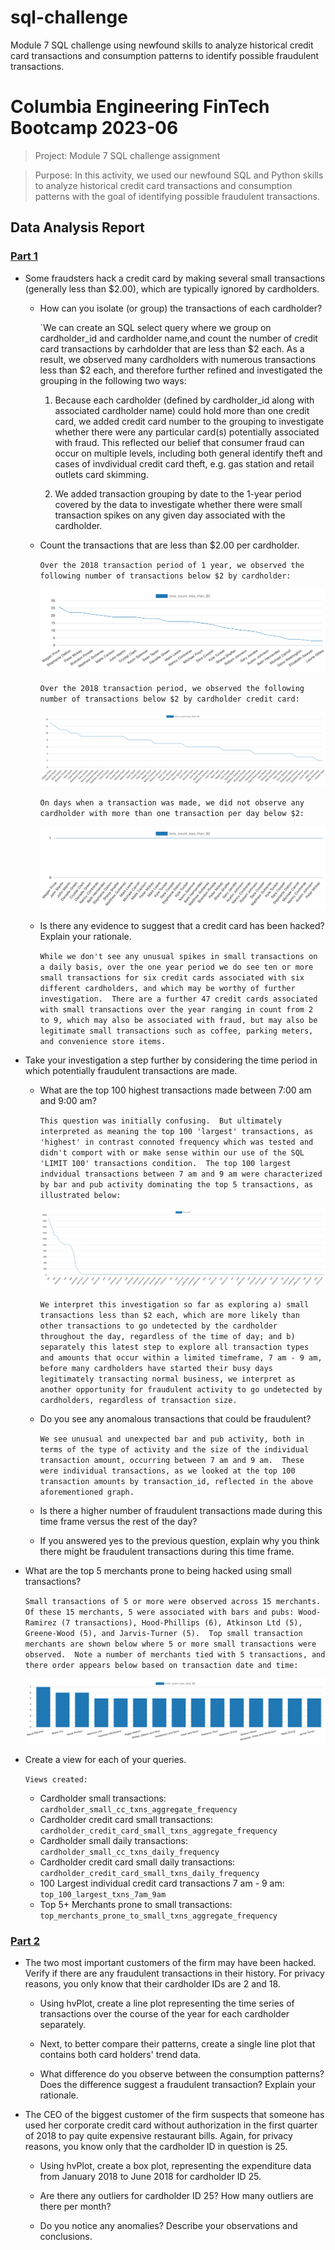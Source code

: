# sql-challenge
Module 7 SQL challenge using newfound skills to analyze historical credit card transactions and consumption patterns to identify possible fraudulent transactions.

# Columbia Engineering FinTech Bootcamp 2023-06

> Project: Module 7 SQL challenge assignment

> Purpose: In this activity, we used our newfound SQL and Python skills to analyze historical credit card transactions and consumption patterns with the goal of identifying possible fraudulent transactions.

## Data Analysis Report

### <u>Part 1</u>

- Some fraudsters hack a credit card by making several small transactions (generally less than $2.00), which are typically ignored by cardholders.

    - How can you isolate (or group) the transactions of each cardholder?
    
        `We can create an SQL select query where we group on cardholder_id and cardholder name,and count the number of credit card transactions by carhdolder that are less than $2 each.  As a result, we observed many cardholders with numerous transactions less than $2 each, and therefore further refined and investigated the grouping in the following two ways:

        1. Because each cardholder (defined by cardholder_id along with associated cardholder name) could hold more than one credit card, we added credit card number to the grouping to investigate whether there were any particular card(s) potentially associated with fraud.  This reflected our belief that consumer fraud can occur on multiple levels, including both general identify theft and cases of invdividual credit card theft, e.g. gas station and retail outlets card skimming.
        
        2. We added transaction grouping by date to the 1-year period covered by the data to investigate whether there were small transaction spikes on any given day associated with the cardholder.

    - Count the transactions that are less than $2.00 per cardholder.
        
        `Over the 2018 transaction period of 1 year, we observed the following number of transactions below $2 by cardholder:`

        ![2018 annual small transactions by cardholder.](Images/graph_visualiser-1691099181250.png)

        `Over the 2018 transaction period, we observed the following number of transactions below $2 by cardholder credit card:`

        ![2018 annual small transactions by cardholder credit card.](Images/graph_visualiser-1691217177999.png)


        `On days when a transaction was made, we did not observe any cardholder with more than one transaction per day below $2:`

        ![2018 daily small transactions by cardholder.](Images/graph_visualiser-1691099683465.png)

    - Is there any evidence to suggest that a credit card has been hacked? Explain your rationale.

        `While we don't see any unusual spikes in small transactions on a daily basis, over the one year period we do see ten or more small transactions for six credit cards associated with six different cardholders, and which may be worthy of further investigation.  There are a further 47 credit cards associated with small transactions over the year ranging in count from 2 to 9, which may also be associated with fraud, but may also be legitimate small transactions such as coffee, parking meters, and convenience store items.`


- Take your investigation a step further by considering the time period in which potentially fraudulent transactions are made.

    - What are the top 100 highest transactions made between 7:00 am and 9:00 am?

        `This question was initially confusing.  But ultimately interpreted as meaning the top 100 'largest' transactions, as 'highest' in contrast connoted frequency which was tested and didn't comport with or make sense within our use of the SQL 'LIMIT 100' transactions condition.  The top 100 largest indvidual transactions between 7 am and 9 am were characterized by bar and pub activity dominating the top 5 transactions, as illustrated below:`

        ![2018 annual small transactions by cardholder credit card.](Images/graph_visualiser-1691227513449.png)

        `We interpret this investigation so far as exploring a) small transactions less than $2 each, which are more likely than other transactions to go undetected by the cardholder throughout the day, regardless of the time of day; and b) separately this latest step to explore all transaction types and amounts that occur within a limited timeframe, 7 am - 9 am, before many cardholders have started their busy days legitimately transacting normal business, we interpret as another opportunity for fraudulent activity to go undetected by cardholders, regardless of transaction size.`

    - Do you see any anomalous transactions that could be fraudulent?

        `We see unusual and unexpected bar and pub activity, both in terms of the type of activity and the size of the individual transaction amount, occurring between 7 am and 9 am.  These were individual transactions, as we looked at the top 100 transaction amounts by transaction_id, reflected in the above aforementioned graph.`

    - Is there a higher number of fraudulent transactions made during this time frame versus the rest of the day?

    - If you answered yes to the previous question, explain why you think there might be fraudulent transactions during this time frame.

- What are the top 5 merchants prone to being hacked using small transactions?

    `Small transactions of 5 or more were observed across 15 merchants.  Of these 15 merchants, 5 were associated with bars and pubs: Wood-Ramirez (7 transactions), Hood-Phillips (6), Atkinson Ltd (5), Greene-Wood (5), and Jarvis-Turner (5).  Top small transaction merchants are shown below where 5 or more small transactions were observed.  Note a number of merchants tied with 5 transactions, and there order appears below based on transaction date and time:`

    ![2018 annual small transactions by cardholder credit card.](Images/graph_visualiser-1691361766454.png)

- Create a view for each of your queries.

    `Views created:`
    - Cardholder small transactions: `cardholder_small_cc_txns_aggregate_frequency`
    - Cardholder credit card small transactions: `cardholder_credit_card_small_txns_aggregate_frequency`
    - Cardholder small daily transactions: `cardholder_small_cc_txns_daily_frequency`
    - Cardholder credit card small daily transactions: `cardholder_credit_card_small_txns_daily_frequency`
    - 100 Largest individual credit card transactions 7 am - 9 am: `top_100_largest_txns_7am_9am`
    - Top 5+ Merchants prone to small transactions: `top_merchants_prone_to_small_txns_aggregate_frequency`

### <u>Part 2</U>

- The two most important customers of the firm may have been hacked. Verify if there are any fraudulent transactions in their history. For privacy reasons, you only know that their cardholder IDs are 2 and 18.

    - Using hvPlot, create a line plot representing the time series of transactions over the course of the year for each cardholder separately.

    - Next, to better compare their patterns, create a single line plot that contains both card holders' trend data.
    
    - What difference do you observe between the consumption patterns? Does the difference suggest a fraudulent transaction? Explain your rationale.

- The CEO of the biggest customer of the firm suspects that someone has used her corporate credit card without authorization in the first quarter of 2018 to pay quite expensive restaurant bills. Again, for privacy reasons, you know only that the cardholder ID in question is 25.

    - Using hvPlot, create a box plot, representing the expenditure data from January 2018 to June 2018 for cardholder ID 25.

    - Are there any outliers for cardholder ID 25? How many outliers are there per month?

    - Do you notice any anomalies? Describe your observations and conclusions.
